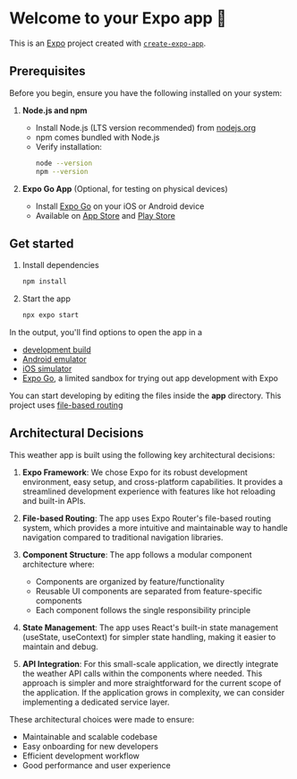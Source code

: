 # Welcome to your Expo app 👋

This is an [Expo](https://expo.dev) project created with [`create-expo-app`](https://www.npmjs.com/package/create-expo-app).

## Prerequisites

Before you begin, ensure you have the following installed on your system:

1. **Node.js and npm**

   - Install Node.js (LTS version recommended) from [nodejs.org](https://nodejs.org)
   - npm comes bundled with Node.js
   - Verify installation:
     ```bash
     node --version
     npm --version
     ```

2. **Expo Go App** (Optional, for testing on physical devices)
   - Install [Expo Go](https://expo.dev/client) on your iOS or Android device
   - Available on [App Store](https://apps.apple.com/app/expo-go/id982107779) and [Play Store](https://play.google.com/store/apps/details?id=host.exp.exponent)

## Get started

1. Install dependencies

   ```bash
   npm install
   ```

2. Start the app

   ```bash
   npx expo start
   ```

In the output, you'll find options to open the app in a

- [development build](https://docs.expo.dev/develop/development-builds/introduction/)
- [Android emulator](https://docs.expo.dev/workflow/android-studio-emulator/)
- [iOS simulator](https://docs.expo.dev/workflow/ios-simulator/)
- [Expo Go](https://expo.dev/go), a limited sandbox for trying out app development with Expo

You can start developing by editing the files inside the **app** directory. This project uses [file-based routing](https://docs.expo.dev/router/introduction)

## Architectural Decisions

This weather app is built using the following key architectural decisions:

1. **Expo Framework**: We chose Expo for its robust development environment, easy setup, and cross-platform capabilities. It provides a streamlined development experience with features like hot reloading and built-in APIs.

2. **File-based Routing**: The app uses Expo Router's file-based routing system, which provides a more intuitive and maintainable way to handle navigation compared to traditional navigation libraries.

3. **Component Structure**: The app follows a modular component architecture where:

   - Components are organized by feature/functionality
   - Reusable UI components are separated from feature-specific components
   - Each component follows the single responsibility principle

4. **State Management**: The app uses React's built-in state management (useState, useContext) for simpler state handling, making it easier to maintain and debug.

5. **API Integration**: For this small-scale application, we directly integrate the weather API calls within the components where needed. This approach is simpler and more straightforward for the current scope of the application. If the application grows in complexity, we can consider implementing a dedicated service layer.

These architectural choices were made to ensure:

- Maintainable and scalable codebase
- Easy onboarding for new developers
- Efficient development workflow
- Good performance and user experience
